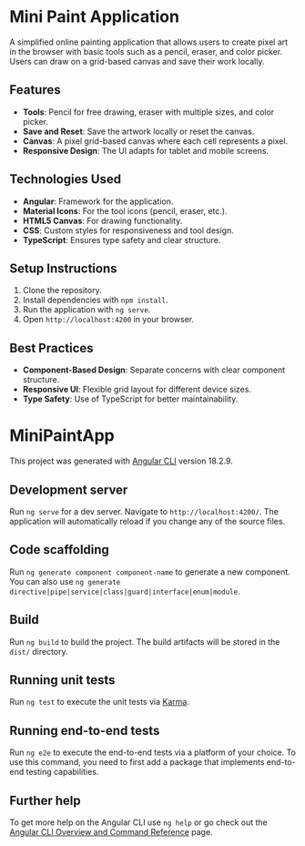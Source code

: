 # Mini Paint Application

A simplified online painting application that allows users to create pixel art in the browser with basic tools such as a pencil, eraser, and color picker. Users can draw on a grid-based canvas and save their work locally.

## Features
- **Tools**: Pencil for free drawing, eraser with multiple sizes, and color picker.
- **Save and Reset**: Save the artwork locally or reset the canvas.
- **Canvas**: A pixel grid-based canvas where each cell represents a pixel.
- **Responsive Design**: The UI adapts for tablet and mobile screens.

## Technologies Used
- **Angular**: Framework for the application.
- **Material Icons**: For the tool icons (pencil, eraser, etc.).
- **HTML5 Canvas**: For drawing functionality.
- **CSS**: Custom styles for responsiveness and tool design.
- **TypeScript**: Ensures type safety and clear structure.

## Setup Instructions
1. Clone the repository.
2. Install dependencies with `npm install`.
3. Run the application with `ng serve`.
4. Open `http://localhost:4200` in your browser.

## Best Practices
- **Component-Based Design**: Separate concerns with clear component structure.
- **Responsive UI**: Flexible grid layout for different device sizes.
- **Type Safety**: Use of TypeScript for better maintainability.









# MiniPaintApp

This project was generated with [Angular CLI](https://github.com/angular/angular-cli) version 18.2.9.

## Development server

Run `ng serve` for a dev server. Navigate to `http://localhost:4200/`. The application will automatically reload if you change any of the source files.

## Code scaffolding

Run `ng generate component component-name` to generate a new component. You can also use `ng generate directive|pipe|service|class|guard|interface|enum|module`.

## Build

Run `ng build` to build the project. The build artifacts will be stored in the `dist/` directory.

## Running unit tests

Run `ng test` to execute the unit tests via [Karma](https://karma-runner.github.io).

## Running end-to-end tests

Run `ng e2e` to execute the end-to-end tests via a platform of your choice. To use this command, you need to first add a package that implements end-to-end testing capabilities.

## Further help

To get more help on the Angular CLI use `ng help` or go check out the [Angular CLI Overview and Command Reference](https://angular.dev/tools/cli) page.
